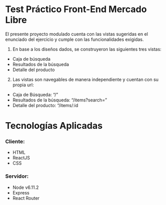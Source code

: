 # Test Práctico Front-End Mercado Libre

El presente proyecto modulado cuenta con las vistas sugeridas en el enunciado del ejercicio y cumple con las funcionalidades exigidas.

1. En base a los diseños dados, se construyeron las siguientes tres vistas:
* Caja de búsqueda 
* Resultados de la búsqueda
* Detalle del producto

2. Las vistas son navegables de manera independiente y cuentan con su propia url:

* Caja de Búsqueda: “/”
* Resultados de la búsqueda: “/items?search=”
* Detalle del producto: “/items/:id

# Tecnologías Aplicadas

### Cliente:
* HTML
* ReactJS
* CSS

### Servidor:
* Node v6.11.2
* Express
* React Router